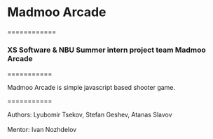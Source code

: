 # Madmoo Arcade
============

### XS Software & NBU Summer intern project team Madmoo Arcade 

===========

Madmoo Arcade is simple javascript based shooter game. 

===========

Authors: Lyubomir Tsekov, Stefan Geshev, Atanas Slavov <br>  
Mentor: Ivan Nozhdelov
